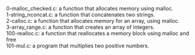 0-malloc_checked.c: a function that allocates memory using malloc.
<br>1-string_nconcat.c: a function that concatenates two strings.
<br>2-calloc.c: a function that allocates memory for an array, using malloc.
<br>3-array_range.c: a function that creates an array of integers.
<br>100-realloc.c: a function that reallocates a memory block using malloc and free
<br>101-mul.c: a program that multiplies two positive numbers.
